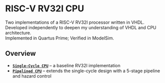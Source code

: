 # RISC-V RV32I CPU

Two implementations of a RISC-V RV32I processor written in VHDL.  
Developed independently to deepen my understanding of VHDL and CPU architecture.  
Implemented in Quartus Prime; Verified in ModelSim.

## Overview 
- **[`Single-Cycle CPU`](single_cycle/)** – a baseline RV32I implementation 
- **[`Pipelined CPU`](pipelined/)** – extends the single-cycle design with a 5-stage pipeline and hazard control 

